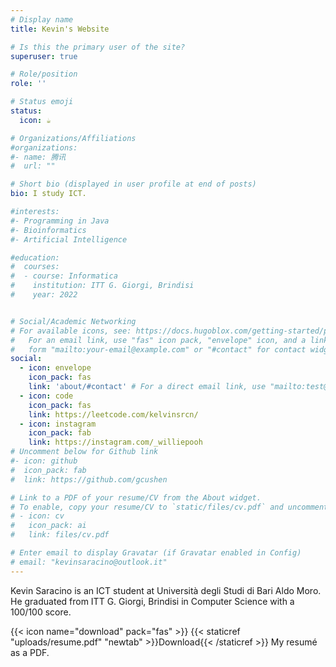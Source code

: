 ```yaml
---
# Display name
title: Kevin's Website

# Is this the primary user of the site?
superuser: true

# Role/position
role: ''

# Status emoji
status:
  icon: ☕️

# Organizations/Affiliations
#organizations:
#- name: 腾讯
#  url: ""

# Short bio (displayed in user profile at end of posts)
bio: I study ICT.

#interests:
#- Programming in Java
#- Bioinformatics
#- Artificial Intelligence

#education:
#  courses:
#  - course: Informatica
#    institution: ITT G. Giorgi, Brindisi
#    year: 2022


# Social/Academic Networking
# For available icons, see: https://docs.hugoblox.com/getting-started/page-builder/#icons
#   For an email link, use "fas" icon pack, "envelope" icon, and a link in the
#   form "mailto:your-email@example.com" or "#contact" for contact widget.
social:
  - icon: envelope
    icon_pack: fas
    link: 'about/#contact' # For a direct email link, use "mailto:test@example.org".
  - icon: code
    icon_pack: fas
    link: https://leetcode.com/kelvinsrcn/
  - icon: instagram
    icon_pack: fab
    link: https://instagram.com/_williepooh
# Uncomment below for Github link
#- icon: github
#  icon_pack: fab
#  link: https://github.com/gcushen

# Link to a PDF of your resume/CV from the About widget.
# To enable, copy your resume/CV to `static/files/cv.pdf` and uncomment the lines below.
# - icon: cv
#   icon_pack: ai
#   link: files/cv.pdf

# Enter email to display Gravatar (if Gravatar enabled in Config)
# email: "kevinsaracino@outlook.it"
---
```


Kevin Saracino is an ICT student at Università degli Studi di Bari Aldo Moro. He graduated from ITT G. Giorgi, Brindisi in Computer Science with a 100/100 score.

{{< icon name="download" pack="fas" >}} {{< staticref "uploads/resume.pdf" "newtab" >}}Download{{< /staticref >}} My resumé as a PDF.
